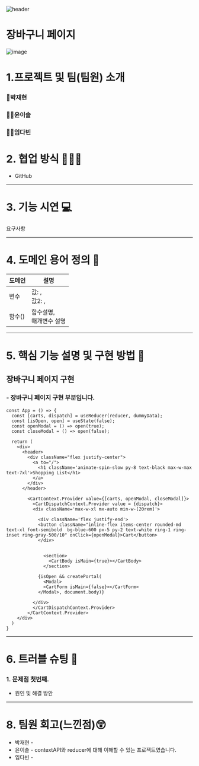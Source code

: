 ![header](https://capsule-render.vercel.app/api?type=slice&color=auto&height=300&section=header&text=Shopping%20Cart&fontSize=90)




#  장바구니 페이지
![image](https://github.com/woorifisa-service-dev-2nd/frontend-3rd-shoppingCart/assets/79794772/2b542f28-2a7a-4648-9b8f-c92fed8cf859)


# 1.프로젝트 및 팀(팀원) 소개 
### 🤵박재현
### 👩‍💼윤이솔
### 👩‍🎓임다빈


# 2. 협업 방식 👩‍👦‍👦
- GitHub 

---
  
# 3. 기능 시연 💻
요구사항

  
---

# 4. 도메인 용어 정의 📒
| 도메인 | 설명 |
| --------- | --------------------------------------------------------------- |
| 변수 |  값: ,<br /> 값2: ,<br /> |
| 함수() | 함수설명,<br /> 매개변수 설명 |


---
 
# 5. 핵심 기능 설명 및 구현 방법 📃

## 장바구니 페이지 구현
### - 장바구니 페이지 구현 부분입니다.

```react
const App = () => {
  const [carts, dispatch] = useReducer(reducer, dummyData);
  const [isOpen, open] = useState(false);
  const openModal = () => open(true);
  const closeModal = () => open(false);

  return (
    <div>
      <header>
        <div className="flex justify-center">
          <a to="/">
            <h1 className='animate-spin-slow py-8 text-black max-w-max text-7xl'>Shopping List</h1>
          </a>
        </div>
      </header>
      
        <CartContext.Provider value={[carts, openModal, closeModal]}>
          <CartDispatchContext.Provider value = {dispatch}>
          <div className='max-w-xl mx-auto min-w-[20rem]'>

            <div className='flex justify-end'>
            <button className="inline-flex items-center rounded-md text-xl font-semibold  bg-blue-600 px-5 py-2 text-white ring-1 ring-inset ring-gray-500/10" onClick={openModal}>Cart</button>
            </div>
            

              <section>
                <CartBody isMain={true}></CartBody>
              </section>
            
            {isOpen && createPortal(
              <Modal>
              <CartForm isMain={false}></CartForm>
            </Modal>, document.body)}

          </div>
          </CartDispatchContext.Provider>
        </CartContext.Provider>
    </div>
  )
}
```



---

# 6. 트러블 슈팅 💢
### 1. 문제점 첫번째.<br />
 - 원인 및 해결 방안
   
  


---
  
# 8. 팀원 회고(느낀점)😲
- 박재현 - 
- 윤이솔 - contextAPI와 reducer에 대해 이해할 수 있는 프로젝트였습니다.
- 임다빈 - 

